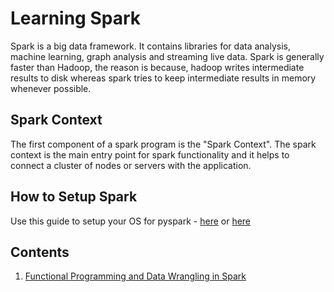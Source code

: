 # Learning Spark

Spark is a big data framework. It contains libraries for data analysis, machine learning, graph analysis and streaming live data. Spark is generally faster than Hadoop, the reason is because, hadoop writes intermediate results to disk whereas spark tries to keep intermediate results in memory whenever possible.

## Spark Context
The first component of a spark program is the "Spark Context". The spark context is the main entry point for spark functionality and it helps to connect a cluster of nodes or servers with the application.

## How to Setup Spark
Use this guide to setup your OS for pyspark - [here](https://sparkbyexamples.com/pyspark/install-pyspark-for-python/) or [here](https://medium.com/@GalarnykMichael/install-spark-on-ubuntu-pyspark-231c45677de0)

## Contents

1. [Functional Programming and Data Wrangling in Spark](https://github.com/franklinobasy/Spark/tree/master/1-Functional-Programming-Spark)
